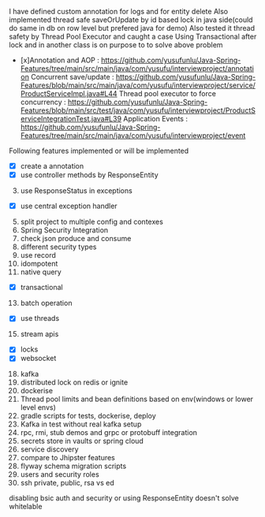 
I have defined custom annotation for logs and for entity delete
Also implemented thread safe saveOrUpdate by id based lock in java side(could do same in db on row level but prefered java for demo)
Also tested it thread safety by Thread Pool Executor and caught a case
Using Transactional after lock and in another class is on purpose to to solve above problem  

- [x]Annotation and AOP : https://github.com/yusufunlu/Java-Spring-Features/tree/main/src/main/java/com/yusufu/interviewproject/annotation
Concurrent save/update : https://github.com/yusufunlu/Java-Spring-Features/blob/main/src/main/java/com/yusufu/interviewproject/service/ProductServiceImpl.java#L44
Thread pool executor to force concurrency : https://github.com/yusufunlu/Java-Spring-Features/blob/main/src/test/java/com/yusufu/interviewproject/ProductServiceIntegrationTest.java#L39
Application Events : https://github.com/yusufunlu/Java-Spring-Features/tree/main/src/main/java/com/yusufu/interviewproject/event

Following features implemented or will be implemented
- [x] create a annotation
- [x] use controller methods by ResponseEntity
3. use ResponseStatus in exceptions 
- [x] use central exception handler
5. split project to multiple config and contexes
6. Spring Security Integration
7. check json produce and consume
8. different security types
9. use record
10. idompotent
11. native query
- [x] transactional
13. batch operation
- [x] use threads
15. stream apis
- [x] locks
- [x] websocket
18. kafka
19. distributed lock on redis or ignite
20. dockerise
21. Thread pool limits and bean definitions based on env(windows or lower level envs)
22. gradle scripts for tests, dockerise, deploy
23. Kafka in test without real kafka setup
24. rpc, rmi, stub demos and grpc or protobuff integration
25. secrets store in vaults or spring cloud
26. service discovery
27. compare to Jhipster features
28. flyway schema migration scripts
29. users and security roles
30. ssh private, public, rsa vs ed





disabling bsic auth and security or using ResponseEntity doesn't solve whitelable

